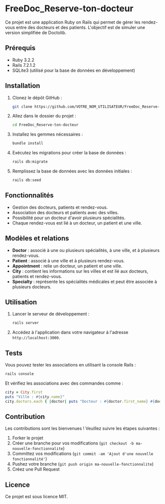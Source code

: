 # FreeDoc_Reserve-ton-docteur

Ce projet est une application Ruby on Rails qui permet de gérer les rendez-vous entre des docteurs et des patients. L'objectif est de simuler une version simplifiée de Doctolib.

## Prérequis

- Ruby 3.2.2
- Rails 7.2.1.2
- SQLite3 (utilisé pour la base de données en développement)

## Installation

1. Clonez le dépôt GitHub :

   ```bash
   git clone https://github.com/VOTRE_NOM_UTILISATEUR/FreeDoc_Reserve-ton-docteur.git
   ```

2. Allez dans le dossier du projet :

   ```bash
   cd FreeDoc_Reserve-ton-docteur
   ```

3. Installez les gemmes nécessaires :

   ```bash
   bundle install
   ```

4. Exécutez les migrations pour créer la base de données :

   ```bash
   rails db:migrate
   ```

5. Remplissez la base de données avec les données initiales :

   ```bash
   rails db:seed
   ```

## Fonctionnalités

- Gestion des docteurs, patients et rendez-vous.
- Association des docteurs et patients avec des villes.
- Possibilité pour un docteur d'avoir plusieurs spécialités.
- Chaque rendez-vous est lié à un docteur, un patient et une ville.

## Modèles et relations

- **Doctor** : associé à une ou plusieurs spécialités, à une ville, et à plusieurs rendez-vous.
- **Patient** : associé à une ville et à plusieurs rendez-vous.
- **Appointment** : relie un docteur, un patient et une ville.
- **City** : contient les informations sur les villes et est lié aux docteurs, patients et rendez-vous.
- **Specialty** : représente les spécialités médicales et peut être associée à plusieurs docteurs.

## Utilisation

1. Lancer le serveur de développement :

   ```bash
   rails server
   ```

2. Accédez à l'application dans votre navigateur à l'adresse `http://localhost:3000`.

## Tests

Vous pouvez tester les associations en utilisant la console Rails :

   ```bash
   rails console
   ```

Et vérifiez les associations avec des commandes comme :

   ```ruby
   city = City.first
   puts "Ville : #{city.name}"
   city.doctors.each { |doctor| puts "Docteur : #{doctor.first_name} #{doctor.last_name}" }
   ```

## Contribution

Les contributions sont les bienvenues ! Veuillez suivre les étapes suivantes :

1. Forker le projet
2. Créer une branche pour vos modifications (`git checkout -b ma-nouvelle-fonctionnalite`)
3. Committez vos modifications (`git commit -am 'Ajout d'une nouvelle fonctionnalité'`)
4. Pushez votre branche (`git push origin ma-nouvelle-fonctionnalite`)
5. Créez une Pull Request

## Licence

Ce projet est sous licence MIT.
